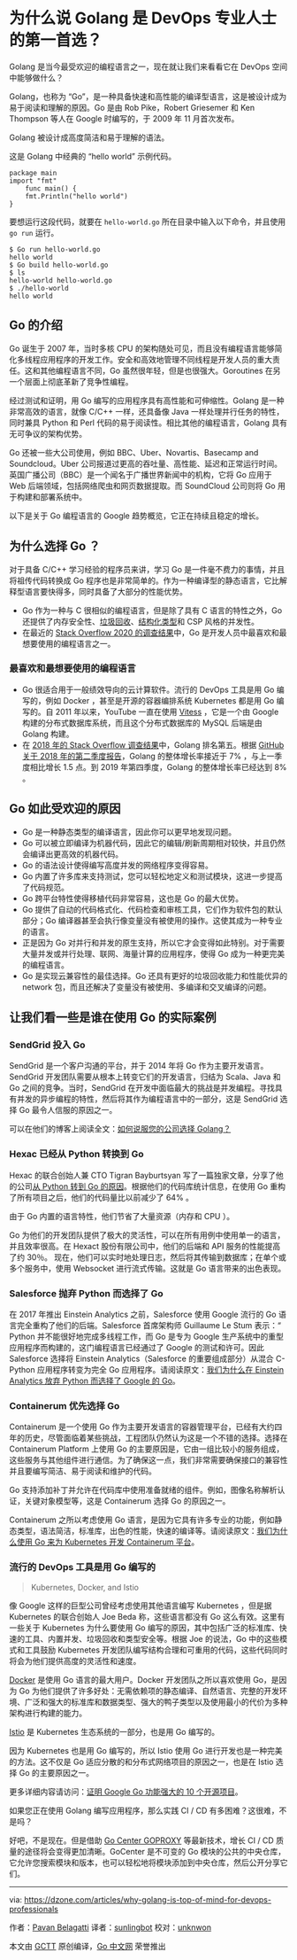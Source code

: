 # 为什么说 Golang 是 DevOps 专业人士的第一首选？
Golang 是当今最受欢迎的编程语言之一，现在就让我们来看看它在 DevOps 空间中能够做什么？

Golang，也称为 “Go”，是一种具备快速和高性能的编译型语言，这是被设计成为易于阅读和理解的原因。Go 是由 Rob Pike，Robert Griesemer 和 Ken Thompson 等人在 Google 时编写的，于 2009 年 11 月首次发布。

Golang 被设计成高度简洁和易于理解的语法。

这是 Golang 中经典的 “hello world” 示例代码。
```Golang
package main
import "fmt"
    func main() {
    fmt.Println("hello world")
}
```
要想运行这段代码，就要在 `hello-world.go` 所在目录中输入以下命令，并且使用 `go run` 运行。
```shell
$ Go run hello-world.go
hello world
$ Go build hello-world.go
$ ls
hello-world hello-world.go
$ ./hello-world
hello world
```

## Go 的介绍
Go 诞生于 2007 年，当时多核 CPU 的架构随处可见，而且没有编程语言能够简化多线程应用程序的开发工作。安全和高效地管理不同线程是开发人员的重大责任。这和其他编程语言不同，Go 虽然很年轻，但是也很强大。Goroutines 在另一个层面上彻底革新了竞争性编程。

经过测试和证明，用 Go 编写的应用程序具有高性能和可伸缩性。Golang 是一种非常高效的语言，就像 C/C++ 一样，还具备像 Java 一样处理并行任务的特性，同时兼具 Python 和 Perl 代码的易于阅读性。相比其他的编程语言，Golang 具有无可争议的架构优势。

Go 还被一些大公司使用，例如 BBC、Uber、Novartis、Basecamp and Soundcloud。Uber 公司报道过更高的吞吐量、高性能、延迟和正常运行时间。英国广播公司（BBC）是一个闻名于广播世界新闻中的机构，它将 Go 应用于 Web 后端领域，包括网络爬虫和网页数据提取。而 SoundCloud 公司则将 Go 用于构建和部署系统中。

以下是关于 Go 编程语言的 Google 趋势概览，它正在持续且稳定的增长。

## 为什么选择 Go ？
对于具备 C/C++ 学习经验的程序员来讲，学习 Go 是一件毫不费力的事情，并且将祖传代码转换成 Go 程序也是非常简单的。作为一种编译型的静态语言，它比解释型语言要快得多，同时具备了大部分的性能优势。

- Go 作为一种与 C 很相似的编程语言，但是除了具有 C 语言的特性之外，Go 还提供了内存安全性、[垃圾回收](https://dzone.com/articles/garbage-collection-a-brief-introduction)、[结构化类型](https://dzone.com/articles/dynamic-static-optional-structural-typing-and-engi)和 CSP 风格的并发性。
- 在最近的 [Stack Overflow 2020 的调查结果](https://insights.stackoverflow.com/survey/2020#technology-most-loved-dreaded-and-wanted-languages-loved)中，Go 是开发人员中最喜欢和最想要使用的编程语言之一。

### 最喜欢和最想要使用的编程语言
- Go 很适合用于一般绩效导向的云计算软件。流行的 DevOps 工具是用 Go 编写的，例如 Docker ，甚至是开源的容器编排系统 Kubernetes 都是用 Go 编写的。自 2011 年以来，YouTube 一直在使用 [Vitess](https://opensource.google/projects/vitess) ，它是一个由 Google 构建的分布式数据库系统，而且这个分布式数据库的 MySQL 后端是由 Golang 构建。
- 在 [2018 年的 Stack Overflow 调查结果](https://insights.stackoverflow.com/survey/2018/#technology)中，Golang 排名第五。根据 [GitHub 关于 2018 年的第二季度报告](https://madnight.github.io/githut/#/pull_requests/2019/4)，Golang 的整体增长率接近于 7% ，与上一季度相比增长 1.5 点。到 2019 年第四季度，Golang 的整体增长率已经达到 8% 。

## Go 如此受欢迎的原因
- Go 是一种静态类型的编译语言，因此你可以更早地发现问题。
- Go 可以被立即编译为机器代码，因此它的编辑/刷新周期相对较快，并且仍然会编译出更高效的机器代码。
- Go 的语法设计使得编写高度并发的网络程序变得容易。
- Go 内置了许多库来支持测试，您可以轻松地定义和测试模块，这进一步提高了代码规范。
- Go 跨平台特性使得移植代码非常容易，这也是 Go 的最大优势。
- Go 提供了自动的代码格式化、代码检查和审核工具，它们作为软件包的默认部分；Go 编译器甚至会执行像变量没有被使用的操作。这使其成为一种专业的语言。
- 正是因为 Go 对并行和并发的原生支持，所以它才会变得如此特别。对于需要大量并发或并行处理、联网、海量计算的应用程序，使得 Go 成为一种更完美的编程语言。
- Go 是实现云兼容性的最佳选择。Go 还具有更好的垃圾回收能力和性能优异的 network 包，而且还解决了变量没有被使用、多编译和交叉编译的问题。

## 让我们看一些是谁在使用 Go 的实际案例

### SendGrid 投入 Go
SendGrid 是一个客户沟通的平台，并于 2014 年将 Go 作为主要开发语言。SendGrid 开发团队需要从根本上转变它们的开发语言，归结为 Scala、Java 和 Go 之间的竞争。当时，SendGrid 在开发中面临最大的挑战是并发编程。寻找具有并发的异步编程的特性，然后将其作为编程语言中的一部分，这是 SendGrid 选择 Go 最令人信服的原因之一。

可以在他们的博客上阅读全文：[如何说服您的公司选择 Golang？](https://sendgrid.com/blog/convince-company-go-golang/)

### Hexac 已经从 Python 转换到 Go
Hexac 的联合创始人兼 CTO Tigran Bayburtsyan 写了一篇独家文章，分享了他的公司[从 Python 转到 Go 的原因](https://hackernoon.com/5-reasons-why-we-switched-from-python-to-go-4414d5f42690)。根据他们的代码库统计信息，在使用 Go 重构了所有项目之后，他们的代码量比以前减少了 64% 。

由于 Go 内置的语言特性，他们节省了大量资源（内存和 CPU ）。

Go 为他们的开发团队提供了极大的灵活性，可以在所有用例中使用单一的语言，并且效率很高。在 Hexact 股份有限公司中，他们的后端和 API 服务的性能提高了约 30％。
现在，他们可以实时地处理日志，然后将其传输到数据库；在单个或多个服务中，使用 Websocket 进行流式传输。这就是 Go 语言带来的出色表现。

### Salesforce 抛弃 Python 而选择了 Go
在 2017 年推出 Einstein Analytics 之前，Salesforce 使用 Google 流行的 Go 语言完全重构了他们的后端。Salesforce 首席架构师 Guillaume Le Stum 表示：“ Python 并不能很好地完成多线程工作，而 Go 是专为 Google 生产系统中的重型应用程序而构建的，这门编程语言已经通过了 Google 的测试和许可。因此 Salesforce 选择将 Einstein Analytics（Salesforce 的重要组成部分）从混合 C-Python 应用程序转变为完全 Go 应用程序。请阅读原文：[我们为什么在 Einstein Analytics 放弃 Python 而选择了 Google 的 Go](https://www.zdnet.com/article/salesforce-why-we-ditched-python-for-googles-go-language-in-einstein-analytics/)。

### Containerum 优先选择 Go
Containerum 是一个使用 Go 作为主要开发语言的容器管理平台，已经有大约四年的历史，尽管面临着某些挑战，工程团队仍然认为这是一个不错的选择。选择在 Containerum Platform 上使用 Go 的主要原因是，它由一组比较小的服务组成，这些服务与其他组件进行通信。为了确保这一点，我们非常需要确保接口的兼容性并且要编写简洁、易于阅读和维护的代码。

Go 支持添加补丁并允许在代码库中使用准备就绪的组件。例如，图像名称解析认证，关键对象模型等，这是 Containerum 选择 Go 的原因之一。

Containerum 之所以考虑使用 Go 语言，是因为它具有许多专业的功能，例如静态类型，语法简洁，标准库，出色的性能，快速的编译等。请阅读原文：[我们为什么使用 Go 来为 Kubernetes 开发 Containerum 平台](https://medium.com/containerum/why-we-use-go-to-develop-containerum-platform-for-kubernetes-3a33d5bdc5ec)。

### 流行的 DevOps 工具是用 Go 编写的

> Kubernetes, Docker, and Istio

像 Google 这样的巨型公司曾经考虑使用其他语言编写 Kubernetes ，但是据 Kubernetes 的联合创始人 Joe Beda 称，这些语言都没有 Go 这么有效。这里有一些关于 Kubernetes 为什么要使用 Go 编写的原因，其中包括广泛的标准库、快速的工具、内置并发、垃圾回收和类型安全等。根据 Joe 的说法，Go 中的这些模式和工具鼓励 Kubernetes 开发团队编写结构合理和可重用的代码，这些代码同时将会为他们提供高度的灵活性和速度。

[Docker](https://www.docker.com/) 是使用 Go 语言的最大用户。Docker 开发团队之所以喜欢使用 Go，是因为 Go 为他们提供了许多好处：无需依赖项的静态编译、自然语言、完整的开发环境、广泛和强大的标准库和数据类型、强大的鸭子类型以及使用最小的代价为多种架构进行构建的能力。

[Istio](https://istio.io/) 是 Kubernetes 生态系统的一部分，也是用 Go 编写的。

因为 Kubernetes 也是用 Go 编写的，所以 Istio 使用 Go 进行开发也是一种完美的方法。这不仅是 Go 适应分散的和分布式网络项目的原因之一，也是在 Istio 选择 Go 的主要原因之一。

更多详细内容请访问：[证明 Google Go 功能强大的 10 个开源项目](https://www.infoworld.com/article/3442978/10-open-source-projects-proving-the-power-of-google-go.html)。

如果您正在使用 Golang 编写应用程序，那么实践 CI / CD 有多困难？这很难，不是吗？

好吧，不是现在。但是借助 [Go Center GOPROXY](https://search.gocenter.io/) 等最新技术，增长 CI / CD 质量的途径将会变得更加清晰。GoCenter 是不可变的 Go 模块的公共的中央仓库，它允许您搜索模块和版本，也可以轻松地将模块添加到中央仓库，然后公开分享它们。

---
via: https://dzone.com/articles/why-golang-is-top-of-mind-for-devops-professionals

作者：[Pavan Belagatti](https://dzone.com/users/2879134/pavanshippable.html)
译者：[sunlingbot](https://github.com/sunlingbot)
校对：[unknwon](https://github.com/unknwon)

本文由 [GCTT](https://github.com/studygolang/GCTT) 原创编译，[Go 中文网](https://studygolang.com/) 荣誉推出